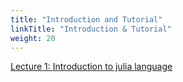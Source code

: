 ```yaml
---
title: "Introduction and Tutorial"
linkTitle: "Introduction & Tutorial"
weight: 20
---
```


[Lecture 1: Introduction to julia language](notebooks/L01.html)
